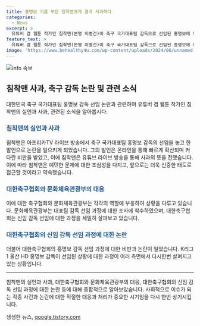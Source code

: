 ```yaml
---
title: 홍명보 기름 부은 침착맨에게 결국 사과하다
categories:
  - News
excerpt: >
  유튜버 겸 웹툰 작가인 침착맨(본명 이병건)이 축구 국가대표팀 감독으로 선임된 홍명보에 대한 발언으로 논란을 일으켰다. 그의 발언은 공격적이고 논란을 일으키며 온라인에서 비판을 받았고, 이에 사과했다. 또한, 문화체육관광부는 감독 선임 과정을 조사 중이다. 해당 이슈에 대한 논란은 계속되고 있으며, 사과 라이브 방송에서 침착맨은 조심스러운 접근을 약속하고 사과했다.
feature_text: >
  유튜버 겸 웹툰 작가인 침착맨(본명 이병건)이 축구 국가대표팀 감독으로 선임된 홍명보에 대한 발언으로 논란을 일으켰다. 그의 발언은 공격적이고 논란을 일으키며 온라인에서 비판을 받았고, 이에 사과했다. 또한, 문화체육관광부는 감독 선임 과정을 조사 중이다. 해당 이슈에 대한 논란은 계속되고 있으며, 사과 라이브 방송에서 침착맨은 조심스러운 접근을 약속하고 사과했다.
image: 'https://www.behealthy4u.com/wp-content/uploads/2024/06/unnamed-file.png'
---
```


<p><img src="https://www.behealthy4u.com/wp-content/uploads/2024/06/unnamed-file.png" alt="info 속보" /></p>

<h2 data-ke-size="size26">침착맨 사과, 축구 감독 논란 및 관련 소식</h2>

<p data-ke-size="size16">대한민국 축구 국가대표팀 홍명보 감독 선임 논란과 관련하여 유튜버 겸 웹툰 작가인 침착맨의 실언과 사과, 관련된 소식을 알아봅시다.</p>

<h3><b><span style="color: #1a5490;">침착맨의 실언과 사과</span></b></h3>

<p data-ke-size="size16">침착맨은 아프리카TV 라이브 방송에서 축구 국가대표팀 홍명보 감독의 선임을 놓고 한 발언으로 논란을 일으키게 되었습니다. 그의 발언은 온라인을 통해 빠르게 확산되며 커다란 비판을 받았고, 이에 침착맨은 유튜브 라이브 방송을 통해 사과의 뜻을 전했습니다. 이에 따라 침착맨은 예민한 문제에 대한 조심성을 다지고, 앞으로는 더욱 신중한 태도로 접근할 것이라고 약속했습니다.</p>

<h3><b><span style="color: #1a5490;">대한축구협회와 문화체육관광부의 대응</span></b></h3>

<p data-ke-size="size16">이에 대한 축구협회와 문화체육관광부는 각각의 역할에 부응하여 상황을 다루고 있습니다. 문화체육관광부는 대표팀 감독 선임 과정에 대한 조사에 착수하였으며, 대한축구협회는 신임 감독 선임에 대한 과정을 세밀히 살펴보고 있습니다.</p>

<h3><b><span style="color: #1a5490;">대한축구협회의 신임 감독 선임 과정에 대한 논란</span></b></h3>

<p data-ke-size="size16">더불어 대한축구협회의 홍명보 감독 선임 과정에 대한 비판과 논란이 일었습니다. K리그1 울산 HD 홍명보 감독이 선임된 상황에 대한 과정이 여러 측면에서 다시한번 살펴지고 있는 상황입니다.</p>

<hr>

<p data-ke-size="size16">침착맨의 실언과 사과, 대한축구협회와 문화체육관광부의 대응, 대한축구협회의 신임 감독 선임 과정에 대한 논란 등에 대해 종합적으로 알아보았습니다. 사회적으로 이슈가 되는 각종 사건과 논란에 대한 적절한 대응과 처리가 중요한 시기임을 다시 한번 상기시킵니다.</p>
생생한 뉴스, <a href="https://qoogle.tistory.com" rel="dofollow">qoogle.tistory.com</a>


